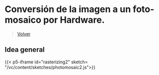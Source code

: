 # Conversión de la imagen a un foto-mosaico por Hardware.

> [Volver](/content/workshops/imaging-hardware)

## Idea general

{{< p5-iframe id="rasterizing2" sketch= "/vc/content/sketches/photomosaic2.js">}}
